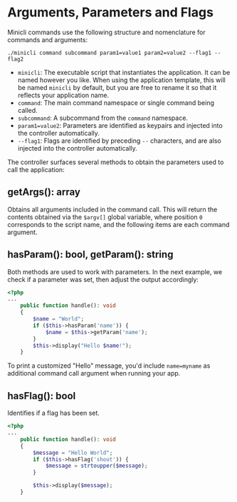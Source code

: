 # Arguments, Parameters and Flags

Minicli commands use the following structure and nomenclature for commands and arguments:

```
./minicli command subcommand param1=value1 param2=value2 --flag1 --flag2
```

- `minicli`: The executable script that instantiates the application. It can be named however you like. When using the application template, this will be named `minicli` by default, but you are free to rename it so that it reflects your application name.
- `command`: The main command namespace or single command being called.
- `subcommand`: A subcommand from the `command` namespace.
- `param1=value2`: Parameters are identified as keypairs and injected into the controller automatically.
- `--flag1`: Flags are identified by preceding `--` characters, and are also injected into the controller automatically. 

The controller surfaces several methods to obtain the parameters used to call the application:

## getArgs(): array

Obtains all arguments included in the command call. This will return the contents obtained via the `$argv[]` global variable, where position `0` corresponds to the script name, and the following items are each command argument.
## hasParam(): bool, getParam(): string

Both methods are used to work with parameters. In the next example, we check if a parameter was set, then adjust the output accordingly:

```php
<?php
...
    public function handle(): void
    {       
        $name = "World";
        if ($this->hasParam('name')) {
            $name = $this->getParam('name');
        }  
        $this->display("Hello $name!");
    }
```

To print a customized "Hello" message, you'd include `name=myname` as additional command call argument when running your app.


## hasFlag(): bool

Identifies if a flag has been set.

```php
<?php
...
    public function handle(): void
    {       
        $message = "Hello World";
        if ($this->hasFlag('shout')) {
            $message = strtoupper($message);
        }

        $this->display($message);
    }
```
